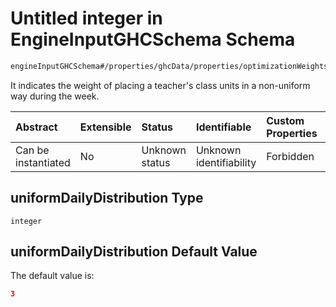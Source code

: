 # Untitled integer in EngineInputGHCSchema Schema

```txt
engineInputGHCSchema#/properties/ghcData/properties/optimizationWeights/properties/teachers/properties/uniformDailyDistribution
```

It indicates the weight of placing a teacher's class units in a non-uniform way during the week.

| Abstract            | Extensible | Status         | Identifiable            | Custom Properties | Additional Properties | Access Restrictions | Defined In                                                        |
| :------------------ | :--------- | :------------- | :---------------------- | :---------------- | :-------------------- | :------------------ | :---------------------------------------------------------------- |
| Can be instantiated | No         | Unknown status | Unknown identifiability | Forbidden         | Allowed               | none                | [ghc.schema.json*](../out/ghc.schema.json "open original schema") |

## uniformDailyDistribution Type

`integer`

## uniformDailyDistribution Default Value

The default value is:

```json
3
```

